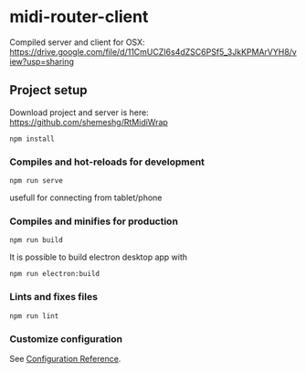 # midi-router-client

Compiled server and client for OSX:
https://drive.google.com/file/d/11CmUCZI6s4dZSC6PSf5_3JkKPMArVYH8/view?usp=sharing

## Project setup
Download project and
server is here: https://github.com/shemeshg/RtMidiWrap
```
npm install
```


### Compiles and hot-reloads for development
```
npm run serve
```

usefull for connecting from tablet/phone

### Compiles and minifies for production
```
npm run build
```

It is possible to build electron desktop app with 
```
npm run electron:build
```

### Lints and fixes files
```
npm run lint
```

### Customize configuration
See [Configuration Reference](https://cli.vuejs.org/config/).
